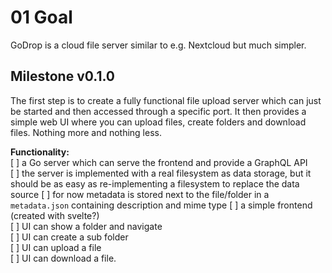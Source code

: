 # 01 Goal

GoDrop is a cloud file server similar to e.g. Nextcloud but much simpler.

## Milestone v0.1.0

The first step is to create a fully functional file upload server which can just
be started and then accessed through a specific port. It then provides a simple 
web UI where you can upload files, create folders and download files. 
Nothing more and nothing less.

__Functionality:__  
[ ] a Go server which can serve the frontend and provide a GraphQL API  
[ ] the server is implemented with a real filesystem as data storage, 
but it should be as easy as re-implementing a filesystem to replace the data source
[ ] for now metadata is stored next to the file/folder in a `metadata.json` containing description and mime type
[ ] a simple frontend (created with svelte?)  
[ ] UI can show a folder and navigate  
[ ] UI can create a sub folder  
[ ] UI can upload a file  
[ ] UI can download a file.  


